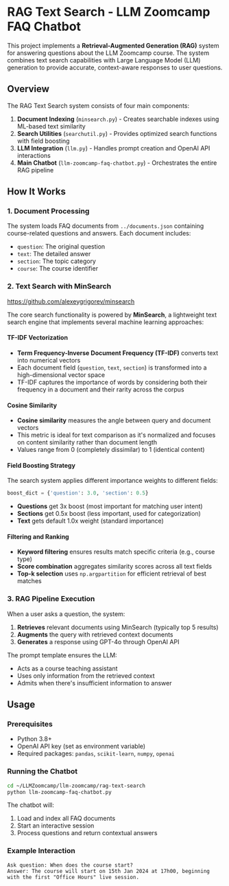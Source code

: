 # RAG Text Search - LLM Zoomcamp FAQ Chatbot

This project implements a **Retrieval-Augmented Generation (RAG)** system for answering questions about the LLM Zoomcamp course. The system combines text search capabilities with Large Language Model (LLM) generation to provide accurate, context-aware responses to user questions.

## Overview

The RAG Text Search system consists of four main components:

1. **Document Indexing** (`minsearch.py`) - Creates searchable indexes using ML-based text similarity
2. **Search Utilities** (`searchutil.py`) - Provides optimized search functions with field boosting
3. **LLM Integration** (`llm.py`) - Handles prompt creation and OpenAI API interactions
4. **Main Chatbot** (`llm-zoomcamp-faq-chatbot.py`) - Orchestrates the entire RAG pipeline

## How It Works

### 1. Document Processing
The system loads FAQ documents from `../documents.json` containing course-related questions and answers. Each document includes:
- `question`: The original question
- `text`: The detailed answer
- `section`: The topic category
- `course`: The course identifier

### 2. Text Search with MinSearch

https://github.com/alexeygrigorev/minsearch

The core search functionality is powered by **MinSearch**, a lightweight text search engine that implements several machine learning approaches:

#### TF-IDF Vectorization
- **Term Frequency-Inverse Document Frequency (TF-IDF)** converts text into numerical vectors
- Each document field (`question`, `text`, `section`) is transformed into a high-dimensional vector space
- TF-IDF captures the importance of words by considering both their frequency in a document and their rarity across the corpus

#### Cosine Similarity
- **Cosine similarity** measures the angle between query and document vectors
- This metric is ideal for text comparison as it's normalized and focuses on content similarity rather than document length
- Values range from 0 (completely dissimilar) to 1 (identical content)

#### Field Boosting Strategy
The search system applies different importance weights to different fields:
```python
boost_dict = {'question': 3.0, 'section': 0.5}
```
- **Questions** get 3x boost (most important for matching user intent)
- **Sections** get 0.5x boost (less important, used for categorization)
- **Text** gets default 1.0x weight (standard importance)

#### Filtering and Ranking
- **Keyword filtering** ensures results match specific criteria (e.g., course type)
- **Score combination** aggregates similarity scores across all text fields
- **Top-k selection** uses `np.argpartition` for efficient retrieval of best matches

### 3. RAG Pipeline Execution

When a user asks a question, the system:

1. **Retrieves** relevant documents using MinSearch (typically top 5 results)
2. **Augments** the query with retrieved context documents
3. **Generates** a response using GPT-4o through OpenAI API

The prompt template ensures the LLM:
- Acts as a course teaching assistant
- Uses only information from the retrieved context
- Admits when there's insufficient information to answer

## Usage

### Prerequisites
- Python 3.8+
- OpenAI API key (set as environment variable)
- Required packages: `pandas`, `scikit-learn`, `numpy`, `openai`

### Running the Chatbot
```bash
cd ~/LLMZoomcamp/llm-zoomcamp/rag-text-search
python llm-zoomcamp-faq-chatbot.py
```

The chatbot will:
1. Load and index all FAQ documents
2. Start an interactive session
3. Process questions and return contextual answers

### Example Interaction
```
Ask question: When does the course start?
Answer: The course will start on 15th Jan 2024 at 17h00, beginning with the first "Office Hours" live session.
```
